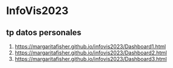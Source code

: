 # InfoVis2023

## tp datos personales
1. https://margaritafisher.github.io/infovis2023/Dashboard1.html
2. https://margaritafisher.github.io/infovis2023/Dashboard2.html
3. https://margaritafisher.github.io/infovis2023/Dashboard3.html
